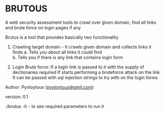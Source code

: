 # BRUTOUS
A web security assessment tools to crawl over given domain, find all links and brute force on login pages if any 

Brutus is a tool that provides basically two functionality 

1. Crawling target domain - It crawls given domain and collects links it finds
 a. Tells you about all links it could find       
 b. Tells you if there is any link that contains login form

 2. Login Brute force:       If a login link is passed to it with the supply of dectionaries required 
                             If starts performing a bruteforce attack on the link 
                             It can be passed with sql injection strings to try with on the login forms
                             
                             
Author: Pyxloytous (pyxloytous@gmil.com)

version: 0.1  

./brutus -h  - to see required parameters to run it
